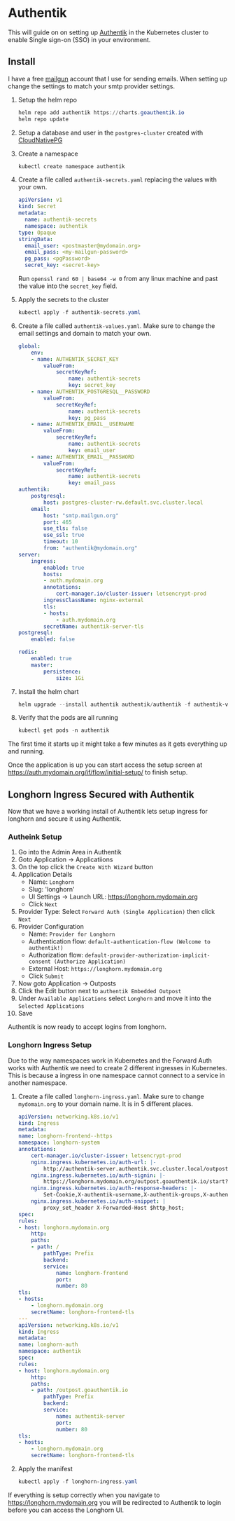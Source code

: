 # Authentik

This will guide on on setting up [Authentik](https://goauthentik.io/) in the Kubernetes cluster to enable Single sign-on (SSO) in your environment.

## Install

I have a free [mailgun](https://www.mailgun.com/) account that I use for sending emails. When setting up change the settings to match your smtp provider settings.

1. Setup the helm repo
    ```powershell
    helm repo add authentik https://charts.goauthentik.io
    helm repo update
    ```

2. Setup a database and user in the `postgres-cluster` created with [CloudNativePG](CloudNativePG.md)

3. Create a namespace

    ```powershell
    kubectl create namespace authentik
    ```

4. Create a file called `authentik-secrets.yaml` replacing the values with your own.
    ```yaml
    apiVersion: v1
    kind: Secret
    metadata:
      name: authentik-secrets
      namespace: authentik
    type: Opaque
    stringData:
      email_user: <postmaster@mydomain.org>
      email_pass: <my-mailgun-password>
      pg_pass: <pgPassword>
      secret_key: <secret-key>
    ```

    Run `openssl rand 60 | base64 -w 0` from any linux machine and past the value into the `secret_key` field.

5. Apply the secrets to the cluster

    ```powershell
    kubectl apply -f authentik-secrets.yaml
    ```

6. Create a file called `authentik-values.yaml`. Make sure to change the email settings and domain to match your own.
    ```yaml
    global:
        env:
        - name: AUTHENTIK_SECRET_KEY
            valueFrom:
                secretKeyRef:
                    name: authentik-secrets
                    key: secret_key
        - name: AUTHENTIK_POSTGRESQL__PASSWORD
            valueFrom:
                secretKeyRef:
                    name: authentik-secrets
                    key: pg_pass
        - name: AUTHENTIK_EMAIL__USERNAME
            valueFrom:
                secretKeyRef:
                    name: authentik-secrets
                    key: email_user
        - name: AUTHENTIK_EMAIL__PASSWORD
            valueFrom:
                secretKeyRef:
                    name: authentik-secrets
                    key: email_pass
    authentik:
        postgresql:
            host: postgres-cluster-rw.default.svc.cluster.local
        email:
            host: "smtp.mailgun.org"
            port: 465
            use_tls: false
            use_ssl: true
            timeout: 10
            from: "authentik@mydomain.org"
    server:
        ingress:
            enabled: true
            hosts:
            - auth.mydomain.org
            annotations:
                cert-manager.io/cluster-issuer: letsencrypt-prod
            ingressClassName: nginx-external
            tls:
            - hosts:
                - auth.mydomain.org
            secretName: authentik-server-tls
    postgresql:
        enabled: false

    redis:
        enabled: true
        master:
            persistence:
                size: 1Gi
    ```
7. Install the helm chart
    ```powershell
    helm upgrade --install authentik authentik/authentik -f authentik-values.yaml --create-namespace --namespace authentik
    ```
8. Verify that the pods are all running

    ```powershell
    kubectl get pods -n authentik
    ```

The first time it starts up it might take a few minutes as it gets everything up and running.

Once the application is up you can start access the setup screen at https://auth.mydomain.org/if/flow/initial-setup/ to finish setup.

## Longhorn Ingress Secured with Authentik

Now that we have a working install of Authentik lets setup ingress for longhorn and secure it using Authentik.

### Autheink Setup

1. Go into the Admin Area in Authentik
2. Goto Application -> Applicatiions
3. On the top click the `Create With Wizard` button
4. Application Details
    - Name: `Longhorn`
    - Slug: 'longhorn'
    - UI Settings -> Launch URL: https://longhorn.mydomain.org
    - Click `Next`
5. Provider Type: Select `Forward Auth (Single Application)` then click `Next`
6. Provider Configuration
    - Name: `Provider for Longhorn`
    - Authentication flow: `default-authentication-flow (Welcome to authentik!)`
    - Authorization flow: `default-provider-authorization-implicit-consent (Authorize Application)`
    - External Host: `https://longhorn.mydomain.org`
    - Click `Submit`
7. Now goto Application -> Outposts
8. Click the Edit button next to `authentik Embedded Outpost`
9. Under `Available Applications` select `Longhorn` and move it into the `Selected Applications`
10. Save

Authentik is now ready to accept logins from longhorn.

### Longhorn Ingress Setup

Due to the way namespaces work in Kubernetes and the Forward Auth works with Authentik we need to create 2 different ingresses in Kubernetes. This is because a ingress in one namespace cannot connect to a service in another namespace.

1. Create a file called `longhorn-ingress.yaml`. Make sure to change `mydomain.org` to your domain name. It is in 5 different places.
    
    ```yaml
    apiVersion: networking.k8s.io/v1
    kind: Ingress
    metadata:
    name: longhorn-frontend--https
    namespace: longhorn-system
    annotations:
        cert-manager.io/cluster-issuer: letsencrypt-prod
        nginx.ingress.kubernetes.io/auth-url: |-
            http://authentik-server.authentik.svc.cluster.local/outpost.goauthentik.io/auth/nginx
        nginx.ingress.kubernetes.io/auth-signin: |-
            https://longhorn.mydomain.org/outpost.goauthentik.io/start?rd=$escaped_request_uri
        nginx.ingress.kubernetes.io/auth-response-headers: |-
            Set-Cookie,X-authentik-username,X-authentik-groups,X-authentik-email,X-authentik-name,X-authentik-uid
        nginx.ingress.kubernetes.io/auth-snippet: |
            proxy_set_header X-Forwarded-Host $http_host;
    spec:
    rules:
    - host: longhorn.mydomain.org
        http:
        paths:
        - path: /
            pathType: Prefix
            backend:
            service:
                name: longhorn-frontend
                port:
                number: 80
    tls:
    - hosts:
        - longhorn.mydomain.org
        secretName: longhorn-frontend-tls
    ---
    apiVersion: networking.k8s.io/v1
    kind: Ingress
    metadata:
    name: longhorn-auth
    namespace: authentik
    spec:
    rules:
    - host: longhorn.mydomain.org
        http:
        paths:
        - path: /outpost.goauthentik.io
            pathType: Prefix
            backend:
            service:
                name: authentik-server
                port:
                number: 80
    tls:
    - hosts:
        - longhorn.mydomain.org
        secretName: longhorn-frontend-tls
    ```
2. Apply the manifest
    ```powershell
    kubectl apply -f longhorn-ingress.yaml
    ```

If everything is setup correctly when you navigate to https://longhorn.mydomain.org you will be redirected to Authentik to login before you can access the Longhorn UI.